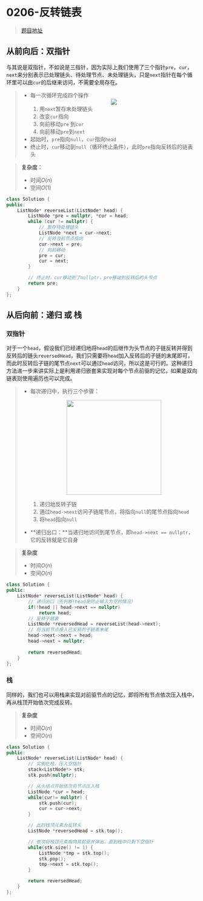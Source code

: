 # 0206-反转链表

>[题目地址](https://leetcode-cn.com/problems/reverse-linked-list/)

## 从前向后：双指针

与其说是双指针，不如说是三指针，因为实际上我们使用了三个指针`pre`，`cur`，`next`来分别表示已处理链头、待处理节点、未处理链头，只是`next`指针在每个循环里可以由`cur`的后继来访问，不需要全局存在。
> - 每一次循环完成四个操作<div align=center><img src="https://cdn.jsdelivr.net/gh/Deruck/Img/Img/Untitled%20Diagram%20(2).png" height200></div>
> 	1. 用`next`暂存未处理链头
> 	2. 改变`cur`指向
> 	3. 向前移动`pre` 到`cur`
> 	4. 向前移动`pre`到`next`
> - 起始时，`pre`指向`null`，`cur`指向`head`
> - 终止时，`cur`移动到`null`（循环终止条件），此时`pre`指向反转后的链表头


>**复杂度：**
>- 时间$O(n)$
>- 空间$O(1)$

```cpp
class Solution {
public:
    ListNode* reverseList(ListNode* head) {
        ListNode *pre = nullptr, *cur = head;
        while (cur != nullptr) {
            // 暂存待处理链头
            ListNode *next = cur->next;
            // 反转当前节点指向
            cur->next = pre;
            // 向前移动
            pre = cur;
            cur = next;
        }

        // 终止时，cur移动到了nullptr，pre移动到反转后的头节点
        return pre;
    }
};
```

## 从后向前：递归 或 栈

### 双指针
对于一个`head`，假设我们已经递归地将`head`的后继作为头节点的子链反转并得到反转后的链头`reversedHead`，我们只需要将`head`加入反转后的子链的末尾即可，而此时反转后子链的尾节点`next`可以通过`head`访问，所以这是可行的。这种递归方法进一步来讲实际上是利用递归嵌套来实现对每个节点前驱的记忆，如果是双向链表则使用遍历也可以完成。

> - 每次递归中，执行三个步骤：<div align=center><img src="https://cdn.jsdelivr.net/gh/Deruck/Img/Img/Untitled%20Diagram%20(3).png" height=250></div>
> 	1. 递归地反转子链
> 	2. 通过`head->next`访问子链尾节点，将指向`null`的尾节点指向`head`
> 	3. 将`head`指向`null`
> 
> - **递归出口：**当递归地访问到尾节点，即`head->next == nullptr`，它的反转就是它自身

>**复杂度**
>- 时间$O(n)$
>- 空间$O(n)$


```cpp
class Solution {
public:
    ListNode* reverseList(ListNode* head) {
        // 递归出口（先判断!head是防止输入为空的情况）
        if(!head || head->next == nullptr)
            return head;
        // 反转子链表
        ListNode *reversedHead = reverseList(head->next);
        // 将当前节点接入已反转的子链表末尾
        head->next->next = head;
        head->next = nullptr;
    
        return reversedHead;
    }
};
```

### 栈
同样的，我们也可以用栈来实现对前驱节点的记忆，即将所有节点依次压入栈中，再从栈顶开始依次完成反转。

>**复杂度**
>- 时间$O(n)$
>- 空间$O(n)$

```cpp
class Solution {
public:
    ListNode* reverseList(ListNode* head) {
        // 实例化栈，压入空指针
        stack<ListNode*> stk;
        stk.push(nullptr);

        // 从头结点开始依次将节点压入栈
        ListNode *cur = head;
        while(cur!= nullptr) {
            stk.push(cur);
            cur = cur->next;
        }

        // 此时栈顶元素为反转头
        ListNode *reversedHead = stk.top();

        // 依次将栈顶元素指向其前驱并弹出，直到栈中只剩下空指针
        while(stk.size() != 1) {
            ListNode *tmp = stk.top();
            stk.pop();
            tmp->next = stk.top();
        }

        return reversedHead;
    }
};
```